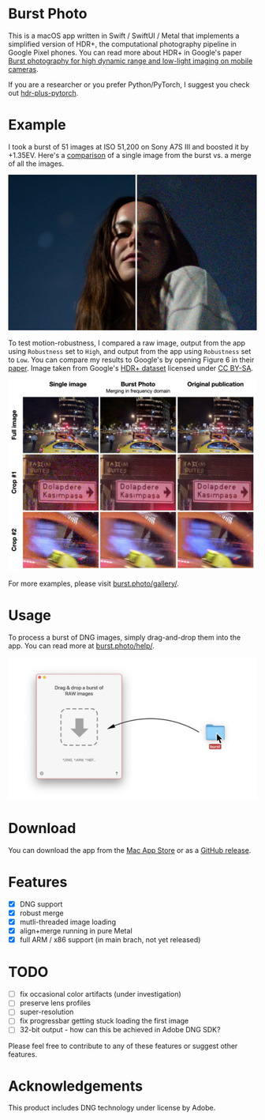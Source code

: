 # Burst Photo

This is a macOS app written in Swift / SwiftUI / Metal that implements a simplified version of HDR+, the computational photography pipeline in Google Pixel phones. You can read more about HDR+ in Google's paper [Burst photography for high dynamic range and low-light imaging on mobile cameras](http://static.googleusercontent.com/media/www.hdrplusdata.org/en//hdrplus.pdf).

If you are a researcher or you prefer Python/PyTorch, I suggest you check out [hdr-plus-pytorch](https://github.com/martin-marek/hdr-plus-pytorch).

# Example

I took a burst of 51 images at ISO 51,200 on Sony A7S III and boosted it by +1.35EV. Here's a [comparison](https://burst.photo/assets/images/gallery/monika_stars.jpg) of a single image from the burst vs. a merge of all the images.

![alt text](docs/assets/images/home/monika_stars.jpg)

To test motion-robustness, I compared a raw image, output from the app using `Robustness` set to `High`, and output from the app using `Robustness` set to `Low`. You can compare my results to Google's by opening Figure 6 in their [paper](http://static.googleusercontent.com/media/www.hdrplusdata.org/en//hdrplus.pdf). Image taken from Google's [HDR+ dataset](https://hdrplusdata.org/dataset.html) licensed under [CC BY-SA](https://creativecommons.org/licenses/by-sa/4.0/).

![alt text](docs/assets/images/tech/robustness_comparison.jpg)

For more examples, please visit [burst.photo/gallery/](https://burst.photo/gallery/).

# Usage

To process a burst of DNG images, simply drag-and-drop them into the app. You can read more at [burst.photo/help/](https://burst.photo/help/).

![alt text](docs/assets/images/help/drag-and-drop.jpg)

# Download

You can download the app from the [Mac App Store](https://burst.photo/download/) or as a [GitHub release](https://github.com/martin-marek/hdr-plus-swift/releases).

# Features
- [x] DNG support
- [x] robust merge
- [x] mutli-threaded image loading
- [x] align+merge running in pure Metal
- [x] full ARM / x86 support (in main brach, not yet released)

# TODO
- [ ] fix occasional color artifacts (under investigation)
- [ ] preserve lens profiles
- [ ] super-resolution
- [ ] fix progressbar getting stuck loading the first image
- [ ] 32-bit output - how can this be achieved in Adobe DNG SDK?

Please feel free to contribute to any of these features or suggest other features.

# Acknowledgements

This product includes DNG technology under license by Adobe.
